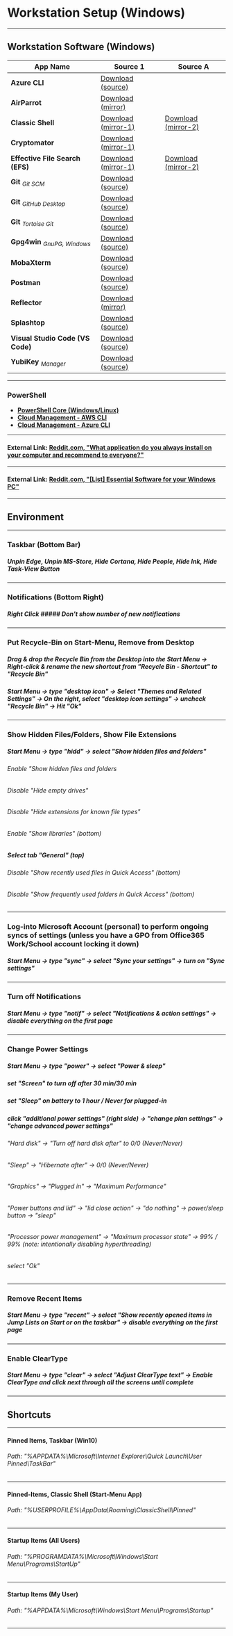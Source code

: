 # Workstation Setup (Windows)

***
## Workstation Software (Windows)

App Name | Source 1 | Source A
--- | --- | ---
**Azure CLI** | [Download (source)](https://aka.ms/installazurecliwindows) |
**AirParrot** | [Download (mirror)](https://www.airsquirrels.com/airparrot/download/) |
**Classic Shell** | [Download (mirror-1)](https://www.softpedia.com/get/Desktop-Enhancements/Shell-Replacements/Classic-Shell.shtml) | [Download (mirror-2)](https://www.fosshub.com/Classic-Shell.html)
**Cryptomator** | [Download (mirror-1)](https://cryptomator.org/downloads/#winDownload) |
**Effective File Search (EFS)** | [Download (mirror-1)](https://www.softpedia.com/get/System/File-Management/Effective-File-Search.shtml#download) | [Download (mirror-2)](https://effective-file-search.en.lo4d.com/download)
**Git** <sub>*Git SCM*</sub>  | [Download (source)](https://git-scm.com/downloads) |
**Git** <sub>*GitHub Desktop*</sub>  | [Download (source)](https://desktop.github.com) |
**Git** <sub>*Tortoise Git*</sub> | [Download (source)](https://tortoisegit.org/download) |
**Gpg4win** <sub>*GnuPG, Windows*</sub> | [Download (source)](https://www.gpg4win.org/thanks-for-download.html) |
**MobaXterm** | [Download (source)](https://mobaxterm.mobatek.net/download-home-edition.html) |
**Postman** | [Download (source)](https://www.getpostman.com/apps) |
**Reflector** | [Download (mirror)](https://www.airsquirrels.com/reflector) |
**Splashtop** | [Download (source)](https://www.splashtop.com/downloads) |
**Visual Studio Code (VS Code)** | [Download (source)](https://code.visualstudio.com/download) |
**YubiKey** <sub>*Manager*</sub> | [Download (source)](https://www.yubico.com/products/services-software/download/) |

***
### PowerShell

* **[PowerShell Core (Windows/Linux)](https://github.com/PowerShell/PowerShell/releases)**
* **[Cloud Management - AWS CLI](https://aws.amazon.com/powershell)**
* **[Cloud Management - Azure CLI](https://www.powershellgallery.com/packages/az)**

***
#### External Link: [Reddit.com, "What application do you always install on your computer and recommend to everyone?"](https://www.reddit.com/r/AskReddit/comments/4g5sl1/what_application_do_you_always_install_on_your/)
***
#### External Link: [Reddit.com, "[List] Essential Software for your Windows PC"](https://www.reddit.com/r/software/comments/8tx8w7/list_essential_software_for_your_windows_pc/)
***
## Environment
***
### Taskbar (Bottom Bar)
##### Unpin Edge, Unpin MS-Store, Hide Cortana, Hide People, Hide Ink, Hide Task-View Button
***
### Notifications (Bottom Right)
##### Right Click ##### Don't show number of new notifications
***
### Put Recycle-Bin on Start-Menu, Remove from Desktop
##### Drag & drop the Recycle Bin from the Desktop into the Start Menu -> Right-click & rename the new shortcut from "Recycle Bin - Shortcut" to "Recycle Bin"
##### Start Menu -> type "desktop icon" -> Select "Themes and Related Settings" -> On the right, select "desktop icon settings" -> uncheck "Recycle Bin" -> Hit "Ok"
***
### Show Hidden Files/Folders, Show File Extensions
##### Start Menu -> type "hidd" -> select "Show hidden files and folders"
###### Enable "Show hidden files and folders
###### Disable "Hide empty drives"
###### Disable "Hide extensions for known file types"
###### Enable "Show libraries" (bottom)
##### Select tab "General" (top)
###### Disable "Show recently used files in Quick Access" (bottom)
###### Disable "Show frequently used folders in Quick Access" (bottom)
***
### Log-into Microsoft Account (personal) to perform ongoing syncs of settings (unless you have a GPO from Office365 Work/School account locking it down)
##### Start Menu -> type "sync" -> select "Sync your settings" -> turn on "Sync settings"
***
### Turn off Notifications
##### Start Menu -> type "notif" -> select "Notifications & action settings" -> disable everything on the first page
***
### Change Power Settings
##### Start Menu -> type "power" -> select "Power & sleep"
##### set "Screen" to turn off after 30 min/30 min
##### set "Sleep" on battery to 1 hour / Never for plugged-in
##### click "additional power settings" (right side) -> "change plan settings" -> "change advanced power settings"
###### "Hard disk" -> "Turn off hard disk after" to 0/0 (Never/Never)
###### "Sleep" -> "Hibernate after" -> 0/0 (Never/Never)
###### "Graphics" -> "Plugged in" -> "Maximum Performance"
###### "Power buttons and lid" -> "lid close action" -> "do nothing" -> power/sleep button -> "sleep"
###### "Processor power management" -> "Maximum processor state" -> 99% / 99% (note: intentionally disabling hyperthreading)
###### select "Ok" 
***
### Remove Recent Items
##### Start Menu -> type "recent" -> select "Show recently opened items in Jump Lists on Start or on the taskbar" -> disable everything on the first page
***
### Enable ClearType
##### Start Menu -> type "clear" -> select "Adjust ClearType text" -> Enable ClearType and click next through all the screens until complete
***



## Shortcuts
***
#### Pinned Items, Taskbar (Win10)
###### Path:  "%APPDATA%\Microsoft\Internet Explorer\Quick Launch\User Pinned\TaskBar"
***
#### Pinned-Items, Classic Shell (Start-Menu App)
###### Path:  "%USERPROFILE%\AppData\Roaming\ClassicShell\Pinned"
***
#### Startup Items (All Users)
###### Path:  "%PROGRAMDATA%\Microsoft\Windows\Start Menu\Programs\StartUp"
***
#### Startup Items (My User)
###### Path:  "%APPDATA%\Microsoft\Windows\Start Menu\Programs\Startup"
***
